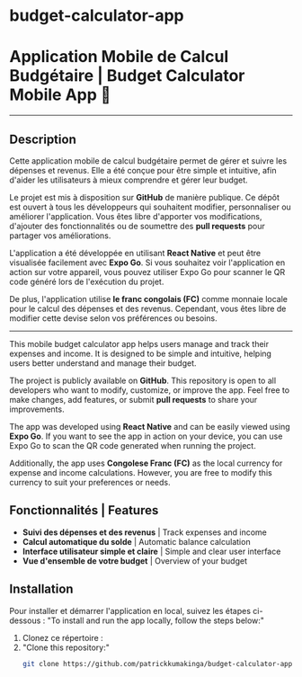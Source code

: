 # budget-calculator-app
# Application Mobile de Calcul Budgétaire | Budget Calculator Mobile App 📱
-------------------------------------------------------------
## Description

Cette application mobile de calcul budgétaire permet de gérer et suivre les dépenses et revenus. Elle a été conçue pour être simple et intuitive, afin d'aider les utilisateurs à mieux comprendre et gérer leur budget.

Le projet est mis à disposition sur **GitHub** de manière publique. Ce dépôt est ouvert à tous les développeurs qui souhaitent modifier, personnaliser ou améliorer l'application. Vous êtes libre d'apporter vos modifications, d'ajouter des fonctionnalités ou de soumettre des **pull requests** pour partager vos améliorations.

L'application a été développée en utilisant **React Native** et peut être visualisée facilement avec **Expo Go**. Si vous souhaitez voir l'application en action sur votre appareil, vous pouvez utiliser Expo Go pour scanner le QR code généré lors de l'exécution du projet.

De plus, l'application utilise **le franc congolais (FC)** comme monnaie locale pour le calcul des dépenses et des revenus. Cependant, vous êtes libre de modifier cette devise selon vos préférences ou besoins.

---

This mobile budget calculator app helps users manage and track their expenses and income. It is designed to be simple and intuitive, helping users better understand and manage their budget.

The project is publicly available on **GitHub**. This repository is open to all developers who want to modify, customize, or improve the app. Feel free to make changes, add features, or submit **pull requests** to share your improvements.

The app was developed using **React Native** and can be easily viewed using **Expo Go**. If you want to see the app in action on your device, you can use Expo Go to scan the QR code generated when running the project.

Additionally, the app uses **Congolese Franc (FC)** as the local currency for expense and income calculations. However, you are free to modify this currency to suit your preferences or needs.

## Fonctionnalités | Features

- **Suivi des dépenses et des revenus** | Track expenses and income
- **Calcul automatique du solde** | Automatic balance calculation
- **Interface utilisateur simple et claire** | Simple and clear user interface
- **Vue d'ensemble de votre budget** | Overview of your budget

## Installation

Pour installer et démarrer l'application en local, suivez les étapes ci-dessous :
"To install and run the app locally, follow the steps below:"

1. Clonez ce répertoire :
2. "Clone this repository:"
   ```bash
   git clone https://github.com/patrickkumakinga/budget-calculator-app.git

